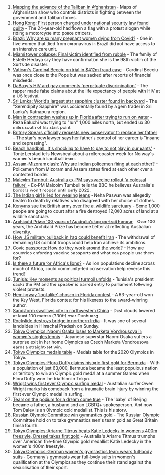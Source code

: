 1. [Mapping the advance of the Taliban in Afghanistan](https://www.bbc.co.uk/news/world-asia-57933979) - Maps of Afghanistan show who controls districts in fighting between the government and Taliban forces.
2. [Hong Kong: First person charged under national security law found guilty](https://www.bbc.co.uk/news/world-asia-china-57979938) - The 24-year-old had flown a flag with a protest slogan while riding a motorcycle into police officers.
3. [Brazil: Why are so many pregnant women dying from Covid?](https://www.bbc.co.uk/news/world-latin-america-57974754) - One in five women that died from coronavirus in Brazil did not have access to an intensive care unit.
4. [Miami tower collapse: Final victim identified from rubble](https://www.bbc.co.uk/news/world-us-canada-57979126) - The family of Estelle Hedaya say they have confirmation she is the 98th victim of the Surfside disaster.
5. [Vatican's Cardinal Becciu on trial in $412m fraud case](https://www.bbc.co.uk/news/world-europe-57981508) - Cardinal Becciu was once close to the Pope but was sacked after reports of financial misdeeds.
6. [DaBaby's HIV and gay comments 'perpetuate discrimination'](https://www.bbc.co.uk/news/newsbeat-57984070) - The rapper made false claims about the life expectancy of people with HIV at a US festival.
7. [Sri Lanka: World's largest star sapphire cluster found in backyard](https://www.bbc.co.uk/news/world-asia-57981046) - The "Serendipity Sapphire" was accidentally found by a gem trader in Sri Lanka's Ratnapura region.
8. [Man in contraption washes up in Florida after trying to run on water](https://www.bbc.co.uk/news/world-us-canada-57983648) - Reza Baluchi was trying to "run" 1,000 miles north, but ended up 30 miles south of his start point.
9. [Britney Spears officially requests new conservator to replace her father](https://www.bbc.co.uk/news/entertainment-arts-57982252) - The star's new lawyer says her father's control of her career is "insane and depressing".
10. [Beach handball: 'It's shocking to have to pay to not play in our pants'](https://www.bbc.co.uk/news/uk-57940896) - Tonje Lerstad tells Newsbeat about a rollercoaster week for Norway's women's beach handball team.
11. [Assam-Mizoram clash: Why are Indian policemen firing at each other?](https://www.bbc.co.uk/news/world-asia-india-57969157) - Policemen from Mizoram and Assam states fired at each other over a contested border.
12. [Malcolm Turnbull: Australia ex-PM says vaccine rollout 'a colossal failure'](https://www.bbc.co.uk/news/world-australia-57980530) - Ex-PM Malcolm Turnbull tells the BBC he believes Australia's borders won't reopen until early 2022.
13. [The Indian girl killed for wearing jeans](https://www.bbc.co.uk/news/world-asia-india-57968350) - Neha Paswan was allegedly beaten to death by relatives who disagreed with her choice of clothes.
14. [Kenyans sue the British army over fire at wildlife sanctuary](https://www.bbc.co.uk/news/world-africa-57486433) - Some 1,000 people are going to court after a fire destroyed 12,000 acres of land at a wildlife sanctuary.
15. [Archibald Prize: 100 years of Australia's top portrait honour](https://www.bbc.co.uk/news/world-australia-57967778) - Over 100 years, the Archibald Prize has become better at reflecting Australian diversity.
16. [How US military pullback in Iraq could benefit Iran](https://www.bbc.co.uk/news/world-middle-east-57976007) - The withdrawal of remaining US combat troops could help Iran achieve its ambitions.
17. [Covid passports: How do they work around the world?](https://www.bbc.co.uk/news/world-europe-56522408) - How are countries enforcing vaccine passports and what can people use them for?
18. [Is there a future for Africa's lions?](https://www.bbc.co.uk/news/science-environment-57968405) - As lion populations decline across much of Africa, could community-led conservation help reverse this trend?
19. [Tunisia: Key moments as political turmoil unfolds](https://www.bbc.co.uk/news/world-africa-57972459) - Tunisia's president sacks the PM and the speaker is barred entry to parliament following violent protests.
20. [Hemingway 'lookalike' chosen in Florida contest](https://www.bbc.co.uk/news/world-us-canada-57978084) - A 63-year-old won the Key West, Florida contest for his likeness to the award-winning author.
21. [Sandstorm swallows city in northwestern China](https://www.bbc.co.uk/news/world-asia-china-57973810) - Dust clouds towered at least 100 metres (330ft) over Dunhuang.
22. [Rockslide destroys bridge in northern India](https://www.bbc.co.uk/news/world-asia-india-57964308) - It was one of several landslides in Himachal Pradesh on Sunday.
23. [Tokyo Olympics: Naomi Osaka loses to Marketa Vondrousova in women's singles tennis](https://www.bbc.co.uk/sport/olympics/57980493) - Japanese superstar Naomi Osaka suffers a surprise exit in her home Olympics as Czech Marketa Vondrousova earns a straight-set win.
24. [Tokyo Olympics medals table](https://www.bbc.co.uk/sport/olympics/57836709) - Medals table for the 2020 Olympics in Tokyo.
25. [Tokyo Olympics: Flora Duffy claims historic first gold for Bermuda](https://www.bbc.co.uk/sport/olympics/57964362) - With a population of just 63,000, Bermuda became the least populous nation or territory to win an Olympic gold medal at a summer Games when Flora Duffy won the triathlon in Tokyo.
26. [Wright wins first ever Olympic surfing medal](https://www.bbc.co.uk/sport/olympics/57981411) - Australian surfer Owen Wright marks his comeback from a traumatic brain injury by winning the first ever Olympic medal in surfing.
27. [Tears on the podium for a dream come true](https://www.bbc.co.uk/sport/olympics/57968119) - The 'baby' of Beijing became a father, a husband and an LGBTQ+ spokesperson. And now Tom Daley is an Olympic gold medallist. This is his story.
28. [Russian Olympic Committee win gymnastics gold](https://www.bbc.co.uk/sport/olympics/57968367) - The Russian Olympic Committee hold on to take gymnastics men's team gold as Great Britain finish fourth.
29. [Tokyo Olympics: Ariarne Titmus beats Katie Ledecky in women's 400m freestyle, Dressel takes first gold](https://www.bbc.co.uk/sport/olympics/57966724) - Australia's Ariarne Titmus triumphs over American five-time Olympic gold medallist Katie Ledecky in the women's 400m freestyle.
30. [Tokyo Olympics: German women's gymnastics team wears full-body suits](https://www.bbc.co.uk/sport/olympics/57961055) - Germany's gymnasts wear full-body suits in women's qualification at the Olympics as they continue their stand against the sexualisation of their sport.
